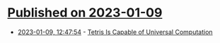 # [Published on 2023-01-09](index.md)

* [2023-01-09, 12:47:54](https://news.ycombinator.com/item?id=34309725) - [Tetris Is Capable of Universal Computation](https://meatfighter.com/tetromino-computer/)
